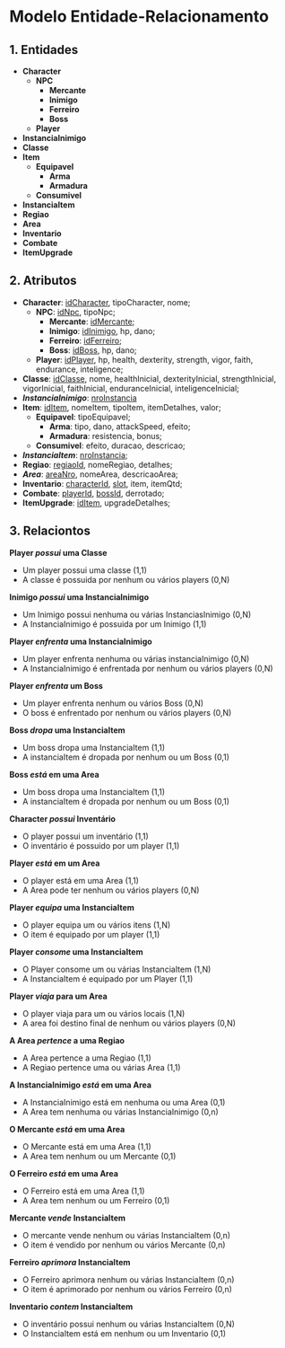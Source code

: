# Modelo Entidade-Relacionamento

## 1. Entidades

- **Character**
  - **NPC**
    - **Mercante**
    - **Inimigo**
    - **Ferreiro**
    - **Boss**
  - **Player**
- **InstanciaInimigo**
- **Classe**
- **Item**
  - **Equipavel**
    - **Arma**
    - **Armadura**
  - **Consumivel**
- **InstanciaItem**
- **Regiao**
- **Area**
- **Inventario**
- **Combate**
- **ItemUpgrade**

## 2. Atributos

- **Character**: <ins>idCharacter</ins>, tipoCharacter, nome;
  - **NPC**: <ins>idNpc</ins>, tipoNpc;
    - **Mercante**: <ins>idMercante</ins>;
    - **Inimigo**: <ins>idInimigo</ins>, hp, dano;
    - **Ferreiro**: <ins>idFerreiro</ins>;
    - **Boss**: <ins>idBoss</ins>, hp, dano;
  - **Player**: <ins>idPlayer</ins>, hp, health, dexterity, strength, vigor, faith, endurance, inteligence;
- **Classe**: <ins>idClasse</ins>, nome, healthInicial, dexterityInicial, strengthInicial, vigorInicial, faithInicial, enduranceInicial, inteligenceInicial;
- **_InstanciaInimigo_**: <ins>nroInstancia</ins>
- **Item**: <ins>idItem</ins>, nomeItem, tipoItem, itemDetalhes, valor;
  - **Equipavel**: tipoEquipavel;
    - **Arma**: tipo, dano, attackSpeed, efeito;
    - **Armadura**: resistencia, bonus;
  - **Consumivel**: efeito, duracao, descricao;
- **_InstanciaItem_**: <ins>nroInstancia</ins>;
- **Regiao**: <ins>regiaoId</ins>, nomeRegiao, detalhes;
- **_Area_**: <ins>areaNro</ins>, nomeArea, descricaoArea;
- **Inventario**: <ins>characterId</ins>, <ins>slot</ins>, item, itemQtd;
- **Combate**: <ins>playerId</ins>, <ins>bossId</ins>, derrotado;
- **ItemUpgrade**: <ins>idItem</ins>, upgradeDetalhes;



## 3. Relaciontos

**Player _possui_ uma Classe**

- Um player possui uma classe (1,1)
- A classe é possuida por nenhum ou vários players (0,N)

**Inimigo _possui_ uma InstanciaInimigo**

- Um Inimigo possui nenhuma ou várias InstanciasInimigo (0,N)
- A InstanciaInimigo é possuida por um Inimigo (1,1)

**Player _enfrenta_ uma InstanciaInimigo**

- Um player enfrenta nenhuma ou várias instanciaInimigo (0,N)
- A InstanciaInimigo é enfrentada por nenhum ou vários players (0,N)

**Player _enfrenta_ um Boss**

- Um player enfrenta nenhum ou vários Boss (0,N)
- O boss é enfrentado por nenhum ou vários players (0,N)
  
**Boss _dropa_ uma InstanciaItem**

- Um boss dropa uma InstanciaItem (1,1)
- A instanciaItem é dropada por nenhum ou um Boss (0,1)

**Boss _está_ em uma Area**

- Um boss dropa uma InstanciaItem (1,1)
- A instanciaItem é dropada por nenhum ou um Boss (0,1)
  
**Character _possui_ Inventário**

- O player possui um inventário (1,1)
- O inventário é possuido por um player (1,1)

**Player _está_ em um Area**

- O player está em uma Area (1,1)
- A Area pode ter nenhum ou vários players (0,N)

**Player _equipa_ uma InstanciaItem**

- O player equipa um ou vários itens (1,N)
- O item é equipado por um player (1,1)

**Player _consome_ uma InstanciaItem**

- O Player consome um ou várias InstanciaItem (1,N)
- A InstanciaItem é equipado por um Player (1,1)

**Player _viaja_ para um Area**

- O player viaja para um ou vários locais (1,N)
- A area foi destino final de nenhum ou vários players (0,N)

**A Area _pertence_ a uma Regiao**

- A Area pertence a uma Regiao (1,1)
- A Regiao pertence uma ou várias Area (1,1)


**A InstanciaInimigo _está_ em uma Area**

- A InstanciaInimigo está em nenhuma ou uma Area (0,1)
- A Area tem nenhuma ou várias InstanciaInimigo (0,n)

**O Mercante _está_ em uma Area**

- O  Mercante está em uma Area (1,1)
- A Area tem nenhum ou um Mercante (0,1)

**O Ferreiro _está_ em uma Area**

- O  Ferreiro está em uma Area (1,1)
- A Area tem nenhum ou um Ferreiro (0,1)

**Mercante _vende_ InstanciaItem**

- O mercante vende nenhum ou várias InstanciaItem (0,n)
- O item é vendido por nenhum ou vários Mercante (0,n)

**Ferreiro _aprimora_ InstanciaItem**

- O Ferreiro aprimora nenhum ou várias InstanciaItem (0,n)
- O item é aprimorado por nenhum ou vários Ferreiro (0,n)

**Inventario _contem_ InstanciaItem**

- O inventário possui nenhum ou várias InstanciaItem (0,N)
- O InstanciaItem está em nenhum ou um Inventario (0,1)
